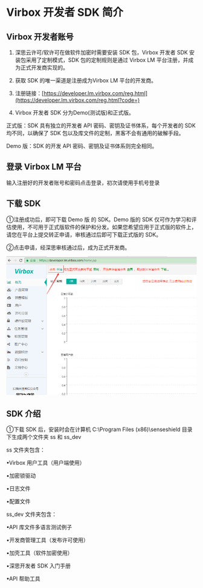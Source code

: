 # Virbox 开发者 SDK 简介

## Virbox 开发者账号

1. 深思云许可/软许可在做软件加密时需要安装 SDK 包，Virbox 开发者 SDK 安装包采用了定制模式，SDK 包的定制规则是通过 Virbox LM 平台注册，并成为正式开发商实现的。
2. 获取 SDK 的唯一渠道是注册成为Virbox LM 平台的开发商。

3. 注册链接：[https://developer.lm.virbox.com/reg.html](https://developer.lm.virbox.com/reg.html?code=)

4. Virbox 开发者 SDK 分为Demo\(测试版\)和正式版。

正式版：SDK 具有独立的开发者 API 密码、密钥及证书体系，每个开发者的 SDK 均不同，以确保了 SDK 包以及库文件的定制，黑客不会有通用的破解手段。

Demo 版：SDK 的开发 API 密码、密钥及证书体系则完全相同。

## 登录 Virbox LM 平台

输入注册好的开发者账号和密码点击登录，初次请使用手机号登录

## 下载 SDK

①注册成功后，即可下载 Demo 版 的 SDK。Demo 版的 SDK 仅可作为学习和评估使用，不可用于正式版软件的保护和分发。如果您希望应用于正式版的软件上，请您在平台上提交转正申请，审核通过后即可下载正式版的 SDK。

②点击申请，经深思审核通过后，成为正式开发商。

![](/assets/cloud_shenqing.png)

## SDK 介绍

①下载 SDK 后，安装时会在计算机 C:\Program Files \(x86\)\senseshield 目录下生成两个文件夹 ss 和 ss\_dev

ss 文件夹包含：

•Virbox 用户工具（用户端使用）

•加密锁驱动

•日志文件

•配置文件

ss\_dev 文件夹包含：

•API 库文件多语言测试例子

•开发商管理工具（发布许可使用）

•加壳工具（软件加密使用）

•深思开发者 SDK 入门手册

•API 帮助工具

